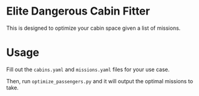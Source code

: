 # Elite Dangerous Cabin Fitter
This is designed to optimize your cabin space given a list of missions.

# Usage
Fill out the `cabins.yaml` and `missions.yaml` files for your use case.

Then, run `optimize_passengers.py` and it will output the optimal missions to take.
